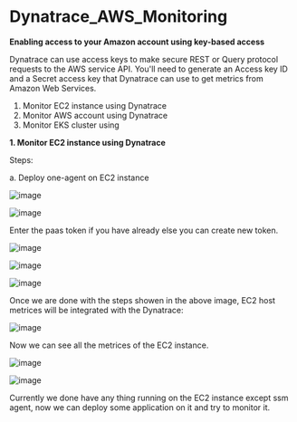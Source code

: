 # Dynatrace_AWS_Monitoring

**Enabling access to your Amazon account using key-based access**

Dynatrace can use access keys to make secure REST or Query protocol requests to the AWS service API. You'll need to generate an Access key ID and a Secret access key that Dynatrace can use to get metrics from Amazon Web Services.

1. Monitor EC2 instance using Dynatrace
2. Monitor AWS account using Dynatrace
3. Monitor EKS cluster using 

**1. Monitor EC2 instance using Dynatrace**

Steps:

a. Deploy one-agent on EC2 instance

![image](https://user-images.githubusercontent.com/74225291/210523052-4232d833-9af8-491b-90e5-54c2fc617ac7.png)

![image](https://user-images.githubusercontent.com/74225291/210523208-9bcc44c1-c1c7-472e-b9ba-d563501eb0c6.png)

Enter the paas token if you have already else you can create new token.

![image](https://user-images.githubusercontent.com/74225291/210523668-bdb873ae-2260-4cda-9727-98a439d7b821.png)

![image](https://user-images.githubusercontent.com/74225291/210524001-9c31423f-556c-43be-bcdb-60812d4d4a2b.png)

![image](https://user-images.githubusercontent.com/74225291/210524119-42327c0e-1741-41c8-a57a-65a857760693.png)

Once we are done with the steps showen in the above image, EC2 host metrices will be integrated with the Dynatrace:

![image](https://user-images.githubusercontent.com/74225291/210526095-abcaecd8-ac83-4744-8778-c657582dd8b1.png)

Now we can see all the metrices of the EC2 instance.

![image](https://user-images.githubusercontent.com/74225291/210526431-f2710c8d-6df9-448d-9e30-9e8825db39dd.png)

![image](https://user-images.githubusercontent.com/74225291/210526678-cfb59b54-3e47-4e54-ba21-65475c0aa043.png)

Currently we done have any thing running on the EC2 instance except ssm agent, now we can deploy some application on it and try to monitor it.


